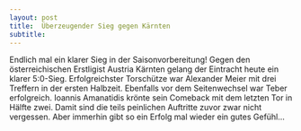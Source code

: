 ```yaml
---
layout: post
title:  Überzeugender Sieg gegen Kärnten
subtitle:  
---
```


Endlich mal ein klarer Sieg in der Saisonvorbereitung! Gegen den österreichischen Erstligist Austria Kärnten gelang der Eintracht heute ein klarer 5:0-Sieg. Erfolgreichster Torschütze war Alexander Meier mit drei Treffern in der ersten Halbzeit. Ebenfalls vor dem Seitenwechsel war Teber erfolgreich. Ioannis Amanatidis krönte sein Comeback mit dem letzten Tor in Hälfte zwei. Damit sind die teils peinlichen Auftritte zuvor zwar nicht vergessen. Aber immerhin gibt so ein Erfolg mal wieder ein gutes Gefühl...


